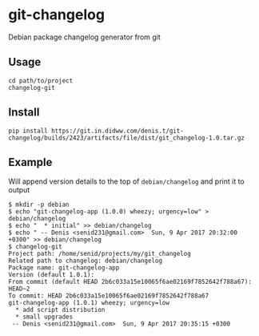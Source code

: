 # git-changelog
Debian package changelog generator from git

## Usage
```
cd path/to/project
changelog-git
```

## Install
```
pip install https://git.in.didww.com/denis.t/git-changelog/builds/2423/artifacts/file/dist/git_changelog-1.0.tar.gz
```

## Example

Will append version details to the top of `debian/changelog` and print it to output

```
$ mkdir -p debian
$ echo "git-changelog-app (1.0.0) wheezy; urgency=low" > debian/changelog
$ echo "  * initial" >> debian/changelog
$ echo " -- Denis <senid231@gmail.com>  Sun, 9 Apr 2017 20:32:00 +0300" >> debian/changelog
$ changelog-git 
Project path: /home/senid/projects/my/git_changelog
Related path to changelog: debian/changelog
Package name: git-changelog-app
Version (default 1.0.1): 
From commit (default HEAD 2b6c033a15e10065f6ae02169f7852642f788a67): HEAD~2
To commit: HEAD 2b6c033a15e10065f6ae02169f7852642f788a67
git-changelog-app (1.0.1) wheezy; urgency=low
  * add script distribution
  * small upgrades
 -- Denis <senid231@gmail.com>  Sun, 9 Apr 2017 20:35:15 +0300
```
